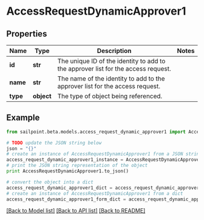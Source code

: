 # AccessRequestDynamicApprover1


## Properties
Name | Type | Description | Notes
------------ | ------------- | ------------- | -------------
**id** | **str** | The unique ID of the identity to add to the approver list for the access request. | 
**name** | **str** | The name of the identity to add to the approver list for the access request. | 
**type** | **object** | The type of object being referenced. | 

## Example

```python
from sailpoint.beta.models.access_request_dynamic_approver1 import AccessRequestDynamicApprover1

# TODO update the JSON string below
json = "{}"
# create an instance of AccessRequestDynamicApprover1 from a JSON string
access_request_dynamic_approver1_instance = AccessRequestDynamicApprover1.from_json(json)
# print the JSON string representation of the object
print AccessRequestDynamicApprover1.to_json()

# convert the object into a dict
access_request_dynamic_approver1_dict = access_request_dynamic_approver1_instance.to_dict()
# create an instance of AccessRequestDynamicApprover1 from a dict
access_request_dynamic_approver1_form_dict = access_request_dynamic_approver1.from_dict(access_request_dynamic_approver1_dict)
```
[[Back to Model list]](../README.md#documentation-for-models) [[Back to API list]](../README.md#documentation-for-api-endpoints) [[Back to README]](../README.md)


